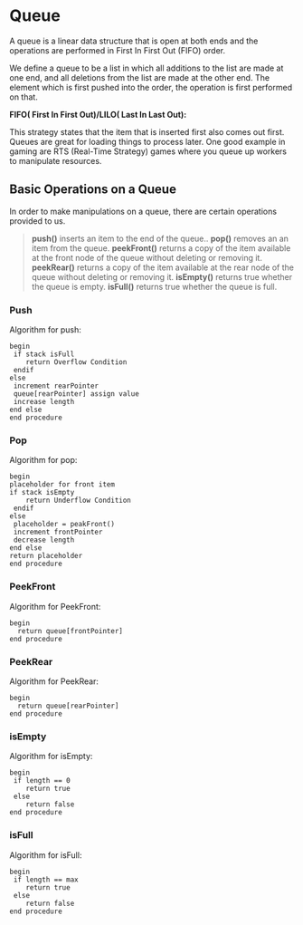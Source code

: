# Queue

A queue is a linear data structure that is open at both ends and the operations are performed in First In First Out (FIFO) order.

We define a queue to be a list in which all additions to the list are made at one end, and all deletions from the list are made at the other end.  The element which is first pushed into the order, the operation is first performed on that.

__FIFO( First In First Out)/LILO( Last In Last Out):__

This strategy states that the item that is inserted first also comes out first. Queues are great for loading things to process later. One good example in gaming are RTS (Real-Time Strategy) games where you queue up workers to manipulate resources. 

## Basic Operations on a Queue

In order to make manipulations on a queue, there are certain operations provided to us.

> __push()__ inserts an item to the end of the queue..
> __pop()__ removes an an item from the queue.
> __peekFront()__ returns a copy of the item available at the front node of the queue without deleting or removing it.
> __peekRear()__ returns a copy of the item available at the rear node of the queue without deleting or removing it.
> __isEmpty()__ returns true whether the queue is empty.
> __isFull()__ returns true whether the queue is full.

### Push

Algorithm for push:

```
begin
 if stack isFull
    return Overflow Condition
 endif
else  
 increment rearPointer
 queue[rearPointer] assign value
 increase length
end else
end procedure
```

### Pop

Algorithm for pop:

```
begin
placeholder for front item
if stack isEmpty
    return Underflow Condition
 endif
else  
 placeholder = peakFront()
 increment frontPointer
 decrease length
end else
return placeholder
end procedure
```

### PeekFront

Algorithm for PeekFront:

```
begin 
  return queue[frontPointer]
end procedure
```

### PeekRear

Algorithm for PeekRear:

```
begin 
  return queue[rearPointer]
end procedure
```

### isEmpty

Algorithm for isEmpty:

```
begin
 if length == 0
    return true
 else
    return false
end procedure
```

### isFull

Algorithm for isFull:

```
begin
 if length == max
    return true
 else
    return false
end procedure
```
